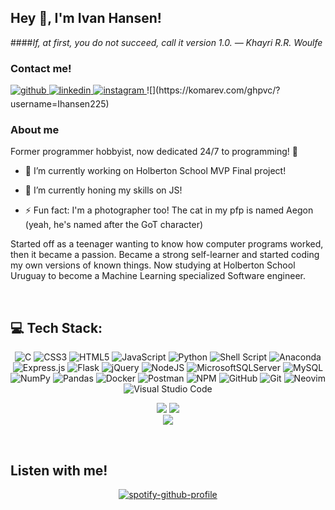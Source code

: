 ## Hey 👋, I'm Ivan Hansen!
  

####*If, at first, you do not succeed, call it version 1.0. ― Khayri R.R. Woulfe*  
  

### Contact me!  
<a href="https://github.com/Ihansen225" target="_blank">
<img src=https://img.shields.io/badge/github-%2324292e.svg?&style=for-the-badge&logo=github&logoColor=white alt=github style="margin-bottom: 5px;" />
</a>
<a href="https://www.linkedin.com/in/ivan-hansen-kuzel-0503b91a1/" target="_blank">
<img src=https://img.shields.io/badge/linkedin-%231E77B5.svg?&style=for-the-badge&logo=linkedin&logoColor=white alt=linkedin style="margin-bottom: 5px;" />
</a>
<a href="https://instagram.com/ivoo225" target="_blank">
<img src=https://img.shields.io/badge/instagram-%23000000.svg?&style=for-the-badge&logo=instagram&logoColor=white alt=instagram style="margin-bottom: 5px;" />
</a>
![](https://komarev.com/ghpvc/?username=Ihansen225)
  
### About me  
Former programmer hobbyist, now dedicated 24/7 to programming! 🚀

- 🔭 I’m currently working on Holberton School MVP Final project!  

- 🌱 I’m currently honing my skills on JS!  

- ⚡ Fun fact: I'm a photographer too! The cat in my pfp is named Aegon (yeah, he's named after the GoT character)  

Started off as a teenager wanting to know how computer programs worked, then it became a passion.
Became a strong self-learner and started coding my own versions of known things. Now studying at Holberton School Uruguay to become a Machine Learning specialized Software engineer.  
  

<br/>  

</td></tr></table>

## 💻 Tech Stack:

<div align="center">

![C](https://img.shields.io/badge/c-%2300599C.svg?style=for-the-badge&logo=c&logoColor=white)
![CSS3](https://img.shields.io/badge/css3-%231572B6.svg?style=for-the-badge&logo=css3&logoColor=white)
![HTML5](https://img.shields.io/badge/html5-%23E34F26.svg?style=for-the-badge&logo=html5&logoColor=white)
![JavaScript](https://img.shields.io/badge/javascript-%23323330.svg?style=for-the-badge&logo=javascript&logoColor=%23F7DF1E)
![Python](https://img.shields.io/badge/python-3670A0?style=for-the-badge&logo=python&logoColor=ffdd54)
![Shell Script](https://img.shields.io/badge/shell_script-%23121011.svg?style=for-the-badge&logo=gnu-bash&logoColor=white)
![Anaconda](https://img.shields.io/badge/Anaconda-%2344A833.svg?style=for-the-badge&logo=anaconda&logoColor=white)
![Express.js](https://img.shields.io/badge/express.js-%23404d59.svg?style=for-the-badge&logo=express&logoColor=%2361DAFB)
![Flask](https://img.shields.io/badge/flask-%23000.svg?style=for-the-badge&logo=flask&logoColor=white)
![jQuery](https://img.shields.io/badge/jquery-%230769AD.svg?style=for-the-badge&logo=jquery&logoColor=white)
![NodeJS](https://img.shields.io/badge/node.js-6DA55F?style=for-the-badge&logo=node.js&logoColor=white)
![MicrosoftSQLServer](https://img.shields.io/badge/Microsoft%20SQL%20Sever-CC2927?style=for-the-badge&logo=microsoft%20sql%20server&logoColor=white)
![MySQL](https://img.shields.io/badge/mysql-%2300f.svg?style=for-the-badge&logo=mysql&logoColor=white)
![NumPy](https://img.shields.io/badge/numpy-%23013243.svg?style=for-the-badge&logo=numpy&logoColor=white)
![Pandas](https://img.shields.io/badge/pandas-%23150458.svg?style=for-the-badge&logo=pandas&logoColor=white)
![Docker](https://img.shields.io/badge/docker-%230db7ed.svg?style=for-the-badge&logo=docker&logoColor=white)
![Postman](https://img.shields.io/badge/Postman-FF6C37?style=for-the-badge&logo=postman&logoColor=white)
![NPM](https://img.shields.io/badge/NPM-%23000000.svg?style=for-the-badge&logo=npm&logoColor=white)
![GitHub](https://img.shields.io/badge/github-%23121011.svg?style=for-the-badge&logo=github&logoColor=white)
![Git](https://img.shields.io/badge/git-%23F05033.svg?style=for-the-badge&logo=git&logoColor=white)
![Neovim](https://img.shields.io/badge/NeoVim-%2357A143.svg?&style=for-the-badge&logo=neovim&logoColor=white)
![Visual Studio Code](https://img.shields.io/badge/Visual%20Studio%20Code-0078d7.svg?style=for-the-badge&logo=visual-studio-code&logoColor=white)
  
</div>
<div align="center">
  
  ![](https://github-readme-streak-stats.herokuapp.com/?user=Ihansen225&theme=dark&hide_border=false) ![](https://github-readme-stats.vercel.app/api?username=Ihansen225&theme=dark&hide_border=false&include_all_commits=false&count_private=false)<br>
  ![](https://github-readme-stats.vercel.app/api/top-langs/?username=Ihansen225&theme=dark&hide_border=false&include_all_commits=false&count_private=false)

</div>

<br/>  

## Listen with me!

<div align="center">

  [![spotify-github-profile](https://spotify-github-profile.vercel.app/api/view?uid=ihk225&cover_image=true&theme=default&show_offline=false&background_color=121212)](https://github.com/kittinan/spotify-github-profile)
  
</div>
